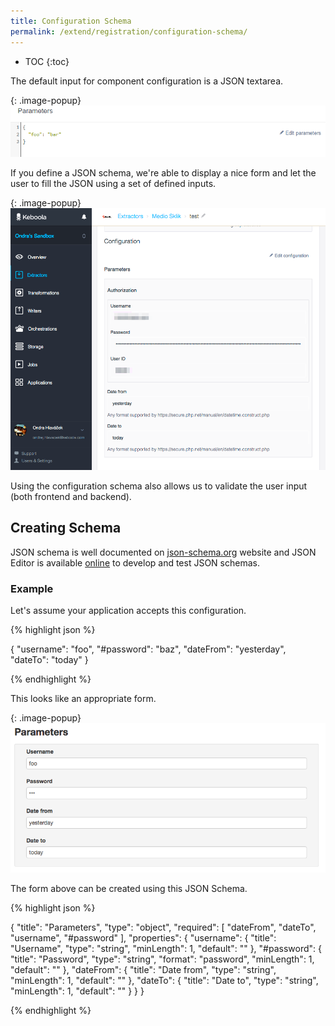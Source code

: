 ```yaml
---
title: Configuration Schema
permalink: /extend/registration/configuration-schema/
---
```


* TOC
{:toc}

The default input for component configuration is a JSON textarea.

{: .image-popup}
![Generic configuration screenshot](/extend/registration/configuration.png)

If you define a JSON schema, we're able to display a nice form and 
let the user to fill the JSON using a set of defined inputs.

{: .image-popup}
![Configuration schema](/extend/registration/configuration-schema.png)

Using the configuration schema also allows us to validate the user input (both frontend and backend).
 
## Creating Schema

JSON schema is well documented on [json-schema.org](http://json-schema.org/) website and JSON Editor is available 
[online](http://jeremydorn.com/json-editor/) to develop and test JSON schemas.

### Example

Let's assume your application accepts this configuration.

{% highlight json %}

{
    "username": "foo",
    "#password": "baz",
    "dateFrom": "yesterday",
    "dateTo": "today"
}

{% endhighlight %}

This looks like an appropriate form.

{: .image-popup}
![Configuration form](/extend/registration/form.png)

The form above can be created using this JSON Schema.

{% highlight json %}

{
  "title": "Parameters",
  "type": "object",
  "required": [
    "dateFrom",
    "dateTo",
    "username",
    "#password"
  ],
  "properties": {
    "username": {
      "title": "Username",
      "type": "string",
      "minLength": 1,
      "default": ""
    },
    "#password": {
      "title": "Password",
      "type": "string",
      "format": "password",
      "minLength": 1,
      "default": ""
    },
    "dateFrom": {
      "title": "Date from",
      "type": "string",
      "minLength": 1,
      "default": ""
    },
    "dateTo": {
      "title": "Date to",
      "type": "string",
      "minLength": 1,
      "default": ""
    }
  }
}

{% endhighlight %}

